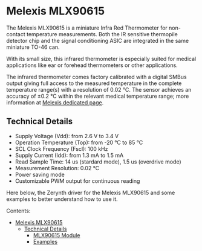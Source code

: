 # Melexis MLX90615

The Melexis MLX90615 is a miniature Infra Red Thermometer for non-contact temperature measurements. Both the IR sensitive thermopile detector chip and the signal conditioning ASIC are integrated in the same miniature TO-46 can.

With its small size, this infrared thermometer is especially suited for medical applications like ear or forehead thermometers or other applications.

The infrared thermometer comes factory calibrated with a digital SMBus output giving full access to the measured temperature in the complete temperature range(s) with a resolution of 0.02 °C. The sensor achieves an accuracy of ±0.2 °C within the relevant medical temperature range; more information at [Melexis dedicated page](http://www.melexis.com/Infrared-Thermometer-Sensors/Infrared-Thermometer-Sensors/MLX90615-685.aspx).

## Technical Details


* Supply Voltage (Vdd): from 2.6 V to 3.4 V
* Operation Temperature (Top): from -20 °C to 85 °C
* SCL Clock Frequency (Fscl): 100 kHz
* Supply Current (Idd): from 1.3 mA to 1.5 mA
* Read Sample Time: 14 us (stardard mode), 1.5 us (overdrive mode)
* Measurement Resolution: 0.02 °C
* Power saving mode
* Customizable PWM output for continuous reading

Here below, the Zerynth driver for the Melexis MLX90615 and some examples to better understand how to use it.


Contents:

-   [Melexis MLX90615](/latest/reference/libs/melexis/mlx90615/docs/)
    -   [Technical Details](/latest/reference/libs/melexis/mlx90615/docs/#technical-details)
        -   [MLX90615 Module](/latest/reference/libs/melexis/mlx90615/docs/mlx90615/)
        -   [Examples](/latest/reference/libs/melexis/mlx90615/docs/examples/)
<!--stackedit_data:
eyJoaXN0b3J5IjpbLTEwMTU4MjQyNF19
-->